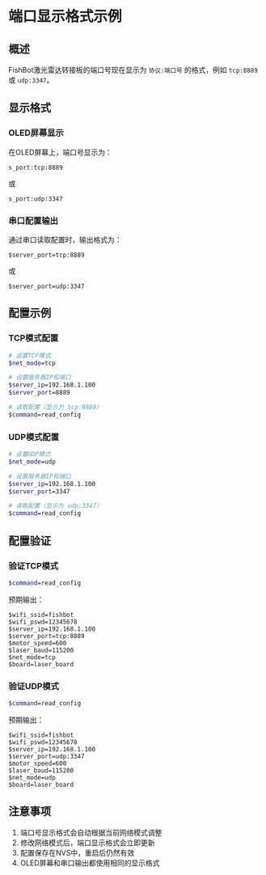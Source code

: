 # 端口显示格式示例

## 概述

FishBot激光雷达转接板的端口号现在显示为 `协议:端口号` 的格式，例如 `tcp:8889` 或 `udp:3347`。

## 显示格式

### OLED屏幕显示
在OLED屏幕上，端口号显示为：
```
s_port:tcp:8889
```
或
```
s_port:udp:3347
```

### 串口配置输出
通过串口读取配置时，输出格式为：
```
$server_port=tcp:8889
```
或
```
$server_port=udp:3347
```

## 配置示例

### TCP模式配置
```bash
# 设置TCP模式
$net_mode=tcp

# 设置服务器IP和端口
$server_ip=192.168.1.100
$server_port=8889

# 读取配置（显示为 tcp:8889）
$command=read_config
```

### UDP模式配置
```bash
# 设置UDP模式
$net_mode=udp

# 设置服务器IP和端口
$server_ip=192.168.1.100
$server_port=3347

# 读取配置（显示为 udp:3347）
$command=read_config
```

## 配置验证

### 验证TCP模式
```bash
$command=read_config
```
预期输出：
```
$wifi_ssid=fishbot
$wifi_pswd=12345678
$server_ip=192.168.1.100
$server_port=tcp:8889
$motor_speed=600
$laser_baud=115200
$net_mode=tcp
$board=laser_board
```

### 验证UDP模式
```bash
$command=read_config
```
预期输出：
```
$wifi_ssid=fishbot
$wifi_pswd=12345678
$server_ip=192.168.1.100
$server_port=udp:3347
$motor_speed=600
$laser_baud=115200
$net_mode=udp
$board=laser_board
```

## 注意事项

1. 端口号显示格式会自动根据当前网络模式调整
2. 修改网络模式后，端口显示格式会立即更新
3. 配置保存在NVS中，重启后仍然有效
4. OLED屏幕和串口输出都使用相同的显示格式 